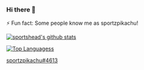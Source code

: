 ### Hi there 👋

⚡ Fun fact: Some people know me as sportzpikachu!

[![sportshead's github stats](https://github-readme-stats.vercel.app/api?username=sportshead)](https://github.com/anuraghazra/github-readme-stats)

[![Top Languagess](https://github-readme-stats.vercel.app/api/top-langs/?username=sportshead&layout=compact)](https://github.com/anuraghazra/github-readme-stats)

[sportzpikachu#4613](https://discord.com/users/593239954184732683)

<!--
**sportshead/sportshead** is a ✨ _special_ ✨ repository because its `README.md` (this file) appears on your GitHub profile.

Here are some ideas to get you started:

- 🔭 I’m currently working on ...
- 🌱 I’m currently learning ...
- 👯 I’m looking to collaborate on ...
- 🤔 I’m looking for help with ...
- 💬 Ask me about ...
- 📫 How to reach me: ...
- 😄 Pronouns: ...
- ⚡ Fun fact: ...
-->
